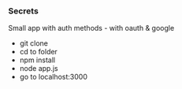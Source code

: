 ### Secrets
Small app with auth methods - with oauth &amp; google


* git clone
* cd to folder
* npm install
* node app.js
* go to localhost:3000
